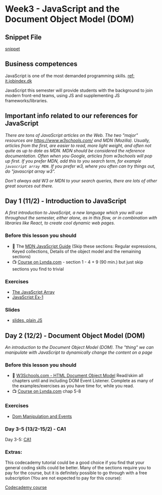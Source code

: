 # Week3 - JavaScript and the Document Object Model (DOM)

## Snippet File
[snippet](https://docs.google.com/document/d/1ePj-97R0L_jyRdCNBiSk_NvyoA-vqfnyXOKyzRI4T1s/edit?usp=sharing)

## Business competences

JavaScript is one of the most demanded programming skills. [ref: it.jobindex.dk](https://it.jobindex.dk/jobsoegning?q=javascript&supid=1)

JavaScript this semester will provide students with the background to join modern front-end teams, using JS and supplementing JS frameworks/libraries.

## Important info related to our references for JavaScript
*There are tons of JavaScript articles on the Web. The two "major" resources are https://www.w3schools.com/ and MDN (Mozilla). Usually, articles from the first, are easier to read, more light weight, and often not quite as up to date as MDN. MDN should be considered the reference documentation.
Often when you Google, articles from w3schools will pop up first. If you prefer MDN, add this to you search term, for example `javascript array MDN`. If you prefer w3, where you often can try things out, do "javascript array w3".*

*Don't always add W3 or MDN to your search queries, there are lots of other great sources out there.*

## Day 1 (11/2) - Introduction to JavaScript
*A first introduction to JavaScript, a new language which you will use throughout the semester, either alone, as in this flow, or in combination with libraries like React, to create cool dynamic web pages.*

### Before this lesson you should
- :green_book: The [MDN JavaScript Guide](https://developer.mozilla.org/bm/docs/Web/JavaScript/Guide/Introduction) (Skip these sections: Regular expressions, Keyed collections, Details of the object model and the remaining sections) 
- :tv: [Course on Lynda.com](https://www.lynda.com/JavaScript-tutorials/Welcome/574716/612017-4.html?srchtrk=index%3a3%0alinktypeid%3a2%0aq%3ajavascript%0apage%3a1%0as%3arelevance%0asa%3atrue%0aproducttypeid%3a2) - section 1 - 4 + 9 (90 min.) but just skip sections you find to trivial

### Exercises 
- [The JavaScript Array](https://docs.google.com/document/d/1eEJbwvOn19fy9MoasclKURqpk3rRVSHZ4S0hGsQUG3s/edit?usp=sharing)
- [JavaScript Ex-1](https://docs.google.com/document/d/1g4NPayMnNV8UUNdoTLZdcf4BehCip14QDuRwa4V7uFU/edit?usp=sharing)

### Slides
- [slides, plain JS](http://sem3slides.mydemos.dk/js1/js.html#1)

## Day 2 (12/2) - Document Object Model (DOM)
*An introduction to the Document Object Model (DOM).  The "thing" we can manipulate with JavaScript to dynamically change the content on a page*
### Before this lesson you should
- :green_book: [W3Schools.com - HTML Document Object Model]( https://www.w3schools.com/js/js_htmldom.asp) Read/skim all chapters until and including DOM Event Listener. Complete as many of the examples/exercises as you have time for, while you read.
- :tv: [Course on Lynda.com](https://www.lynda.com/JavaScript-tutorials/Welcome/574716/612017-4.html?srchtrk=index%3a3%0alinktypeid%3a2%0aq%3ajavascript%0apage%3a1%0as%3arelevance%0asa%3atrue%0aproducttypeid%3a2) chap 5-8 

### Exercises
- [Dom Manipulation and Events](https://docs.google.com/document/d/1vctwfldnReoszybFU0jO7Jm7JQ4Ia-CJvEymaj-QClM/edit?usp=sharing)

### Day 3-5 (13/2-15/2) - CA1

Day 3-5: [CA1](https://docs.google.com/document/d/13TM3p2zq4u3cieJtIYQTnQaN7gYspyk9EIYxX0D_JgA/edit?usp=sharing)


### Extras:
This codecademy tutorial could be a good choice if you find that your general coding skills could be better.
Many of the sections require you to pay for the course, but it is definitely possible to go through with a free subscription (You are not expected to pay for this course):

[Codecademy course](https://www.codecademy.com/learn/introduction-to-javascript)
